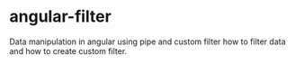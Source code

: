# angular-filter
Data manipulation in angular using pipe and custom filter how to filter data and how to create custom filter.
